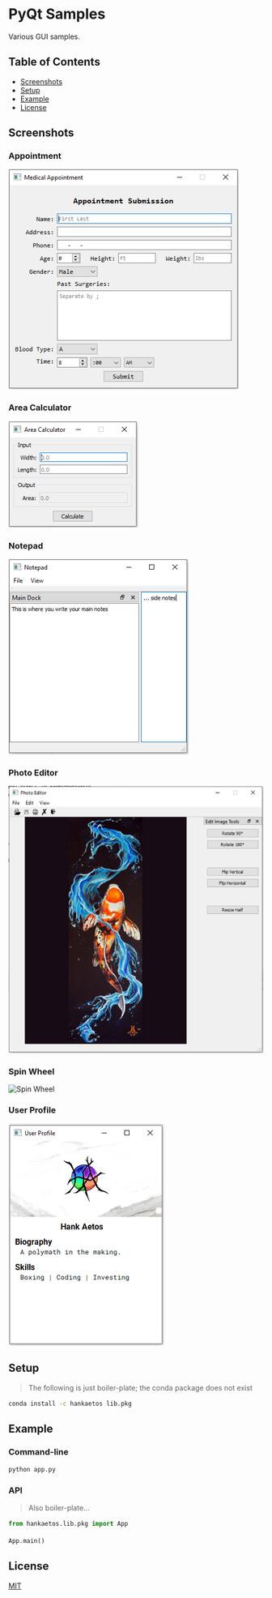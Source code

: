# PyQt Samples
Various GUI samples.

## Table of Contents
- [Screenshots](#screenshots)
- [Setup](#setup)
- [Example](#example)
- [License](#license)

## Screenshots
### Appointment
![Appointment](screenshots/appointment.PNG)
### Area Calculator
![Area Calculator](screenshots/area_calculator.PNG)
### Notepad
![Notepad](screenshots/notepad.PNG)
### Photo Editor
![Photo Editor](screenshots/photo_editor.PNG)
### Spin Wheel
![Spin Wheel](screenshots/sphinwheel.PNG)
### User Profile
![User Profile](screenshots/user_profile.PNG)

## Setup
> The following is just boiler-plate; the conda package does not exist
```bash
conda install -c hankaetos lib.pkg
```

## Example
### Command-line
```bash
python app.py
```
### API
> Also boiler-plate...
```python
from hankaetos.lib.pkg import App

App.main()
```

## License
[MIT](LICENSE)
